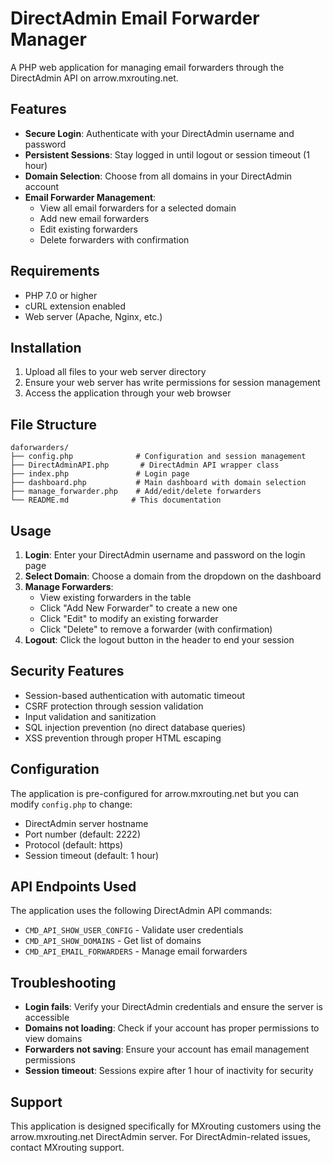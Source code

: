 # DirectAdmin Email Forwarder Manager

A PHP web application for managing email forwarders through the DirectAdmin API on arrow.mxrouting.net.

## Features

- **Secure Login**: Authenticate with your DirectAdmin username and password
- **Persistent Sessions**: Stay logged in until logout or session timeout (1 hour)
- **Domain Selection**: Choose from all domains in your DirectAdmin account
- **Email Forwarder Management**: 
  - View all email forwarders for a selected domain
  - Add new email forwarders
  - Edit existing forwarders
  - Delete forwarders with confirmation

## Requirements

- PHP 7.0 or higher
- cURL extension enabled
- Web server (Apache, Nginx, etc.)

## Installation

1. Upload all files to your web server directory
2. Ensure your web server has write permissions for session management
3. Access the application through your web browser

## File Structure

```
daforwarders/
├── config.php              # Configuration and session management
├── DirectAdminAPI.php       # DirectAdmin API wrapper class
├── index.php               # Login page
├── dashboard.php           # Main dashboard with domain selection
├── manage_forwarder.php    # Add/edit/delete forwarders
└── README.md              # This documentation
```

## Usage

1. **Login**: Enter your DirectAdmin username and password on the login page
2. **Select Domain**: Choose a domain from the dropdown on the dashboard
3. **Manage Forwarders**: 
   - View existing forwarders in the table
   - Click "Add New Forwarder" to create a new one
   - Click "Edit" to modify an existing forwarder
   - Click "Delete" to remove a forwarder (with confirmation)
4. **Logout**: Click the logout button in the header to end your session

## Security Features

- Session-based authentication with automatic timeout
- CSRF protection through session validation
- Input validation and sanitization
- SQL injection prevention (no direct database queries)
- XSS prevention through proper HTML escaping

## Configuration

The application is pre-configured for arrow.mxrouting.net but you can modify `config.php` to change:

- DirectAdmin server hostname
- Port number (default: 2222)
- Protocol (default: https)
- Session timeout (default: 1 hour)

## API Endpoints Used

The application uses the following DirectAdmin API commands:

- `CMD_API_SHOW_USER_CONFIG` - Validate user credentials
- `CMD_API_SHOW_DOMAINS` - Get list of domains
- `CMD_API_EMAIL_FORWARDERS` - Manage email forwarders

## Troubleshooting

- **Login fails**: Verify your DirectAdmin credentials and ensure the server is accessible
- **Domains not loading**: Check if your account has proper permissions to view domains
- **Forwarders not saving**: Ensure your account has email management permissions
- **Session timeout**: Sessions expire after 1 hour of inactivity for security

## Support

This application is designed specifically for MXrouting customers using the arrow.mxrouting.net DirectAdmin server. For DirectAdmin-related issues, contact MXrouting support.